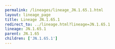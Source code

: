 ```yaml
---
permalink: /lineages/lineage_JN.1.65.1.html
layout: lineage_page
title: Lineage JN.1.65.1
redirect_to: ../lineage.html?lineage=JN.1.65.1
lineage: JN.1.65.1
parent: JN.1.65
children: ['JN.1.65.1']
---
```

